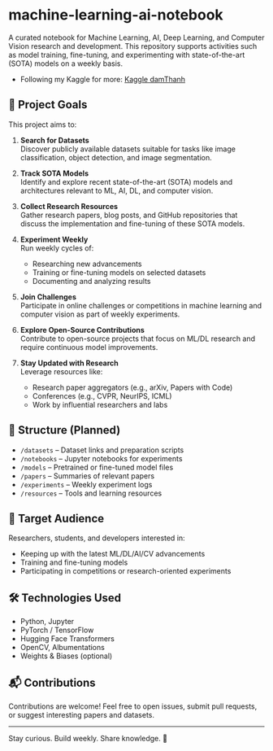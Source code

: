 # machine-learning-ai-notebook

A curated notebook for Machine Learning, AI, Deep Learning, and Computer Vision research and development. This repository supports activities such as model training, fine-tuning, and experimenting with state-of-the-art (SOTA) models on a weekly basis.

- Following my Kaggle for more: [Kaggle damThanh](https://www.kaggle.com/damthanh)

## 🚀 Project Goals

This project aims to:

1. **Search for Datasets**  
   Discover publicly available datasets suitable for tasks like image classification, object detection, and image segmentation.

2. **Track SOTA Models**  
   Identify and explore recent state-of-the-art (SOTA) models and architectures relevant to ML, AI, DL, and computer vision.

3. **Collect Research Resources**  
   Gather research papers, blog posts, and GitHub repositories that discuss the implementation and fine-tuning of these SOTA models.

4. **Experiment Weekly**  
   Run weekly cycles of:
   - Researching new advancements
   - Training or fine-tuning models on selected datasets
   - Documenting and analyzing results

5. **Join Challenges**  
   Participate in online challenges or competitions in machine learning and computer vision as part of weekly experiments.

6. **Explore Open-Source Contributions**  
   Contribute to open-source projects that focus on ML/DL research and require continuous model improvements.

7. **Stay Updated with Research**  
   Leverage resources like:
   - Research paper aggregators (e.g., arXiv, Papers with Code)
   - Conferences (e.g., CVPR, NeurIPS, ICML)
   - Work by influential researchers and labs

## 📁 Structure (Planned)

- `/datasets` – Dataset links and preparation scripts  
- `/notebooks` – Jupyter notebooks for experiments  
- `/models` – Pretrained or fine-tuned model files  
- `/papers` – Summaries of relevant papers  
- `/experiments` – Weekly experiment logs  
- `/resources` – Tools and learning resources  

## 📌 Target Audience

Researchers, students, and developers interested in:
- Keeping up with the latest ML/DL/AI/CV advancements
- Training and fine-tuning models
- Participating in competitions or research-oriented experiments

## 🛠️ Technologies Used

- Python, Jupyter
- PyTorch / TensorFlow
- Hugging Face Transformers
- OpenCV, Albumentations
- Weights & Biases (optional)

## 📬 Contributions

Contributions are welcome! Feel free to open issues, submit pull requests, or suggest interesting papers and datasets.

---

Stay curious. Build weekly. Share knowledge. 🚀
